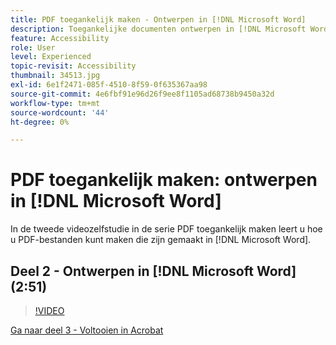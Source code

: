 ```yaml
---
title: PDF toegankelijk maken - Ontwerpen in [!DNL Microsoft Word]
description: Toegankelijke documenten ontwerpen in [!DNL Microsoft Word]
feature: Accessibility
role: User
level: Experienced
topic-revisit: Accessibility
thumbnail: 34513.jpg
exl-id: 6e1f2471-085f-4510-8f59-0f635367aa98
source-git-commit: 4e6fbf91e96d26f9ee8f1105ad68738b9450a32d
workflow-type: tm+mt
source-wordcount: '44'
ht-degree: 0%

---
```


# PDF toegankelijk maken: ontwerpen in [!DNL Microsoft Word]

In de tweede videozelfstudie in de serie PDF toegankelijk maken leert u hoe u PDF-bestanden kunt maken die zijn gemaakt in [!DNL Microsoft Word].

## Deel 2 - Ontwerpen in [!DNL Microsoft Word] (2:51)

>[!VIDEO](https://video.tv.adobe.com/v/34513?quality=12&learn=on&hidetitle=true)

[Ga naar deel 3 - Voltooien in Acrobat](finishing-in-acrobat.md)